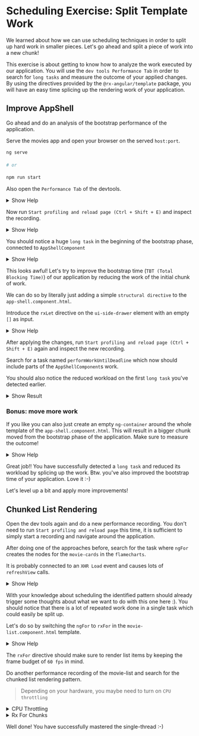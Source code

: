 # Scheduling Exercise: Split Template Work


We learned about how we can use scheduling techniques in order to split up hard work in smaller
pieces. Let's go ahead and split a piece of work into a new chunk!

This exercise is about getting to know how to analyze the work executed by our application. You will
use the `dev tools Performance Tab` in order to search for `long tasks` and measure the outcome of your 
applied changes.
By using the directives provided by the `@rx-angular/template` package, you will have an easy time
splicing up the rendering work of your application.

## Improve AppShell

Go ahead and do an analysis of the bootstrap performance of the application. 

Serve the movies app and open your browser on the served `host:port`.

```bash
ng serve

# or

npm run start
```

Also open the `Performance Tab` of the devtools.

<details>
  <summary>Show Help</summary>

![open-perfomance-tab](images/scheduling-chunk-work/open-perfomance-tab.png)

</details>


Now run `Start profiling and reload page (Ctrl + Shift + E)` and inspect the recording.

<details>
  <summary>Show Help</summary>

![start-profiling-and-reload](images/scheduling-chunk-work/start-profiling-and-reload.png)

</details>

You should notice a huge `long task` in the beginning of the bootstrap phase, connected to `AppShellComponent`

<details>
  <summary>Show Help</summary>

![long-task-bootstrap](images/scheduling-chunk-work/long-task-bootstrap.png)

</details>

This looks awful! Let's try to improve the bootstrap time (`TBT (Total Blocking Time)`)
of our application by reducing the work of the initial chunk of work.

We can do so by literally just adding a simple `structural directive` to the `app-shell.component.html`.

Introduce the `rxLet` directive on the `ui-side-drawer` element with an empty `[]` as input.

<details>
  <summary>Show Help</summary>

```html
<!-- app-shell.component.html -->

<ui-side-drawer
  [opened]="sideDrawerOpen"
  (openedChange)="sideDrawerOpen = $event"
  *rxLet="[]"
>
</ui-side-drawer>

<!-- other template -->
```

</details>

After applying the changes, run `Start profiling and reload page (Ctrl + Shift + E)`
again and inspect the new recording.

Search for a task named `performWorkUntilDeadline` which now should include parts of the `AppShellComponent`s
work.

You should also notice the reduced workload on the first `long task` you've detected earlier.

<details>
  <summary>Show Result</summary>

![app-shell-chunk](images/scheduling-chunk-work/app-shell-chunk.png)

</details>

### Bonus: move more work

If you like you can also just create an empty `ng-container` around the whole template of
the `app-shell.component.html`. This will result in a bigger chunk moved from the bootstrap phase
of the application. Make sure to measure the outcome!

<details>
  <summary>Show Help</summary>

```html
<!-- app-shell.component.html -->
<ng-container *rxLet="[]">

  <ui-side-drawer
    [opened]="sideDrawerOpen"
    (openedChange)="sideDrawerOpen = $event"
  >
  </ui-side-drawer>
  
  <!-- other template -->
  
</ng-container>

```

</details>


Great job!! You have successfully detected a `long task` and reduced its workload by splicing up the
work. Btw. you've also improved the bootstrap time of your application. Love it :-)

Let's level up a bit and apply more improvements!

## Chunked List Rendering

Open the dev tools again and do a new performance recording.
You don't need to run `Start profiling and reload page` this time, it is sufficient to simply
start a recording and navigate around the application.

After doing one of the approaches before, search for the task where `ngFor` creates the nodes
for the `movie-cards` in the `flamecharts`.

It is probably connected to an `XHR Load` event and causes lots of `refreshView` calls.

<details>
  <summary>Show Help</summary>

![ng-for-chunk](images/scheduling-chunk-work/ng-for-chunk.png)

</details>

With your knowledge about scheduling the identified pattern should already trigger some thoughts
about what we want to do with this one here :).
You should notice that there is a lot of repeated work done in a single task which could easily be split up.

Let's do so by switching the `ngFor` to `rxFor` in the `movie-list.component.html` template.

<details>
  <summary>Show Help</summary>

```html
<!--movie-list.component.html-->

<div class="movie-list">
  <movie-card
    (selected)="navToDetail($event)"
    [movie]="movie"
    *rxFor="let movie of movies">

  </movie-card>
</div>
```

</details>

The `rxFor` directive should make sure to render list items by keeping the frame budget of `60 fps` in mind.

Do another performance recording of the movie-list and search for the chunked list rendering pattern.

> Depending on your hardware, you maybe need to turn on `CPU throttling`

<details>
  <summary>CPU Throttling</summary>

![activate-cpu-throttle](images/scheduling-chunk-work/activate-cpu-throttle.png)

</details>

<details>
  <summary>Rx For Chunks</summary>

![rx-for-chunking](images/scheduling-chunk-work/rx-for-chunking.png)

</details>


Well done! You have successfully mastered the single-thread :-)
